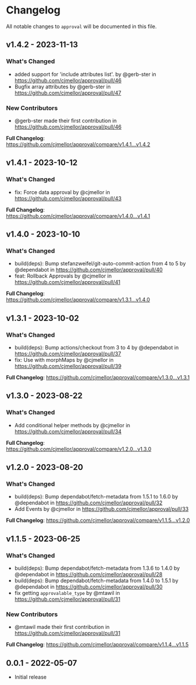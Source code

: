 # Changelog

All notable changes to `approval` will be documented in this file.

## v1.4.2 - 2023-11-13

### What's Changed

- added support for 'include attributes list'. by @gerb-ster in https://github.com/cjmellor/approval/pull/46
- Bugfix array attributes by @gerb-ster in https://github.com/cjmellor/approval/pull/47

### New Contributors

- @gerb-ster made their first contribution in https://github.com/cjmellor/approval/pull/46

**Full Changelog**: https://github.com/cjmellor/approval/compare/v1.4.1...v1.4.2

## v1.4.1 - 2023-10-12

### What's Changed

- fix: Force data approval by @cjmellor in https://github.com/cjmellor/approval/pull/43

**Full Changelog**: https://github.com/cjmellor/approval/compare/v1.4.0...v1.4.1

## v1.4.0 - 2023-10-10

### What's Changed

- build(deps): Bump stefanzweifel/git-auto-commit-action from 4 to 5 by @dependabot in https://github.com/cjmellor/approval/pull/40
- feat: Rollback Approvals by @cjmellor in https://github.com/cjmellor/approval/pull/41

**Full Changelog**: https://github.com/cjmellor/approval/compare/v1.3.1...v1.4.0

## v1.3.1 - 2023-10-02

### What's Changed

- build(deps): Bump actions/checkout from 3 to 4 by @dependabot in https://github.com/cjmellor/approval/pull/37
- fix: Use with morphMaps by @cjmellor in https://github.com/cjmellor/approval/pull/39

**Full Changelog**: https://github.com/cjmellor/approval/compare/v1.3.0...v1.3.1

## v1.3.0 - 2023-08-22

### What's Changed

- Add conditional helper methods by @cjmellor in https://github.com/cjmellor/approval/pull/34

**Full Changelog**: https://github.com/cjmellor/approval/compare/v1.2.0...v1.3.0

## v1.2.0 - 2023-08-20

### What's Changed

- build(deps): Bump dependabot/fetch-metadata from 1.5.1 to 1.6.0 by @dependabot in https://github.com/cjmellor/approval/pull/32
- Add Events by @cjmellor in https://github.com/cjmellor/approval/pull/33

**Full Changelog**: https://github.com/cjmellor/approval/compare/v1.1.5...v1.2.0

## v1.1.5 - 2023-06-25

### What's Changed

- build(deps): Bump dependabot/fetch-metadata from 1.3.6 to 1.4.0 by @dependabot in https://github.com/cjmellor/approval/pull/28
- build(deps): Bump dependabot/fetch-metadata from 1.4.0 to 1.5.1 by @dependabot in https://github.com/cjmellor/approval/pull/30
- fix getting `approvalable_type` by @mtawil in https://github.com/cjmellor/approval/pull/31

### New Contributors

- @mtawil made their first contribution in https://github.com/cjmellor/approval/pull/31

**Full Changelog**: https://github.com/cjmellor/approval/compare/v1.1.4...v1.1.5

## 0.0.1 - 2022-05-07

- Initial release
